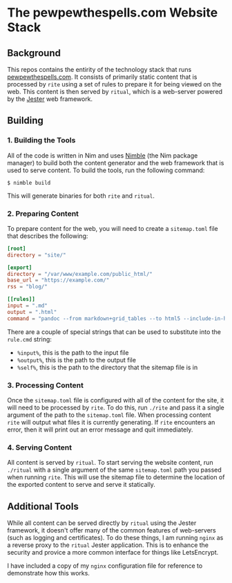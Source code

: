 # The pewpewthespells.com Website Stack

## Background

This repos contains the entirity of the technology stack that runs [pewpewthespells.com](https://pewpewthespells.com). It consists of primarily static content that is processed by `rite` using a set of rules to prepare it for being viewed on the web. This content is then served by `ritual`, which is a web-server powered by the [Jester](https://github.com/dom96/jester) web framework.

## Building

### 1. Building the Tools

All of the code is written in Nim and uses [Nimble](https://github.com/nim-lang/nimble) (the Nim package manager) to build both the content generator and the web framework that is used to serve content. To build the tools, run the following command:

```shell
$ nimble build
```

This will generate binaries for both `rite` and `ritual`.

### 2. Preparing Content

To prepare content for the web, you will need to create a `sitemap.toml` file that describes the following:

```toml
[root]
directory = "site/"

[export]
directory = "/var/www/example.com/public_html/"
base_url = "https://example.com/"
rss = "blog/"

[[rules]]
input = ".md"
output = ".html"
command = "pandoc --from markdown+grid_tables --to html5 --include-in-header=%self%/header.html --highlight-style=pygments --email-obfuscation=references \"%input%\" --output \"%output%\" --template=%self%/html.template"
```

There are a couple of special strings that can be used to substitute into the `rule.cmd` string:

* `%input%`, this is the path to the input file
* `%output%`, this is the path to the output file
* `%self%`, this is the path to the directory that the sitemap file is in

### 3. Processing Content

Once the `sitemap.toml` file is configured with all of the content for the site, it will need to be processed by `rite`. To do this, run `./rite` and pass it a single argument of the path to the `sitemap.toml` file. When processing content `rite` will output what files it is currently generating. If `rite` encounters an error, then it will print out an error message and quit immediately.

### 4. Serving Content

All content is served by `ritual`. To start serving the website content, run `./ritual` with a single argument of the same `sitemap.toml` path you passed when running `rite`. This will use the sitemap file to determine the location of the exported content to serve and serve it statically.

## Additional Tools

While all content can be served directly by `ritual` using the Jester framework, it doesn't offer many of the common features of web-servers (such as logging and certificates). To do these things, I am running `nginx` as a reverse proxy to the `ritual` Jester application. This is to enhance the security and provice a more common interface for things like LetsEncrypt.

I have included a copy of my `nginx` configuration file for reference to demonstrate how this works.



